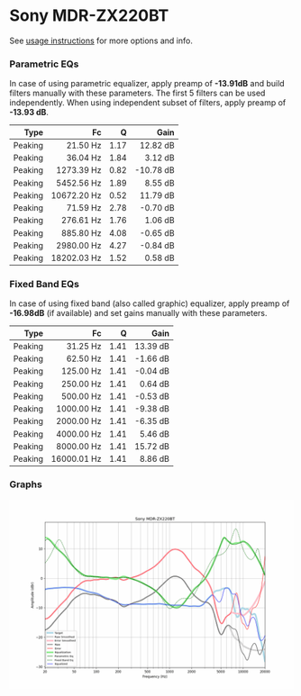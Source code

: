 # Sony MDR-ZX220BT
See [usage instructions](https://github.com/jaakkopasanen/AutoEq#usage) for more options and info.

### Parametric EQs
In case of using parametric equalizer, apply preamp of **-13.91dB** and build filters manually
with these parameters. The first 5 filters can be used independently.
When using independent subset of filters, apply preamp of **-13.93 dB**.

| Type    | Fc          |    Q | Gain      |
|--------:|------------:|-----:|----------:|
| Peaking | 21.50 Hz    | 1.17 | 12.82 dB  |
| Peaking | 36.04 Hz    | 1.84 | 3.12 dB   |
| Peaking | 1273.39 Hz  | 0.82 | -10.78 dB |
| Peaking | 5452.56 Hz  | 1.89 | 8.55 dB   |
| Peaking | 10672.20 Hz | 0.52 | 11.79 dB  |
| Peaking | 71.59 Hz    | 2.78 | -0.70 dB  |
| Peaking | 276.61 Hz   | 1.76 | 1.06 dB   |
| Peaking | 885.80 Hz   | 4.08 | -0.65 dB  |
| Peaking | 2980.00 Hz  | 4.27 | -0.84 dB  |
| Peaking | 18202.03 Hz | 1.52 | 0.58 dB   |

### Fixed Band EQs
In case of using fixed band (also called graphic) equalizer, apply preamp of **-16.98dB**
(if available) and set gains manually with these parameters.

| Type    | Fc          |    Q | Gain     |
|--------:|------------:|-----:|---------:|
| Peaking | 31.25 Hz    | 1.41 | 13.39 dB |
| Peaking | 62.50 Hz    | 1.41 | -1.66 dB |
| Peaking | 125.00 Hz   | 1.41 | -0.04 dB |
| Peaking | 250.00 Hz   | 1.41 | 0.64 dB  |
| Peaking | 500.00 Hz   | 1.41 | -0.53 dB |
| Peaking | 1000.00 Hz  | 1.41 | -9.38 dB |
| Peaking | 2000.00 Hz  | 1.41 | -6.35 dB |
| Peaking | 4000.00 Hz  | 1.41 | 5.46 dB  |
| Peaking | 8000.00 Hz  | 1.41 | 15.72 dB |
| Peaking | 16000.01 Hz | 1.41 | 8.86 dB  |

### Graphs
![](./Sony%20MDR-ZX220BT.png)
